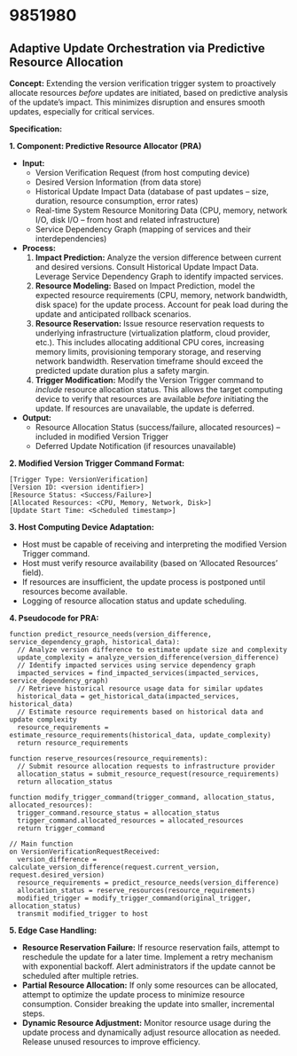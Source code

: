 # 9851980

## Adaptive Update Orchestration via Predictive Resource Allocation

**Concept:** Extending the version verification trigger system to proactively allocate resources *before* updates are initiated, based on predictive analysis of the update’s impact. This minimizes disruption and ensures smooth updates, especially for critical services.

**Specification:**

**1. Component: Predictive Resource Allocator (PRA)**

*   **Input:**
    *   Version Verification Request (from host computing device)
    *   Desired Version Information (from data store)
    *   Historical Update Impact Data (database of past updates – size, duration, resource consumption, error rates)
    *   Real-time System Resource Monitoring Data (CPU, memory, network I/O, disk I/O – from host and related infrastructure)
    *   Service Dependency Graph (mapping of services and their interdependencies)
*   **Process:**
    1.  **Impact Prediction:** Analyze the version difference between current and desired versions. Consult Historical Update Impact Data. Leverage Service Dependency Graph to identify impacted services.
    2.  **Resource Modeling:**  Based on Impact Prediction, model the expected resource requirements (CPU, memory, network bandwidth, disk space) for the update process.  Account for peak load during the update and anticipated rollback scenarios.
    3.  **Resource Reservation:** Issue resource reservation requests to underlying infrastructure (virtualization platform, cloud provider, etc.).  This includes allocating additional CPU cores, increasing memory limits, provisioning temporary storage, and reserving network bandwidth.  Reservation timeframe should exceed the predicted update duration plus a safety margin.
    4.  **Trigger Modification:** Modify the Version Trigger command to *include* resource allocation status. This allows the target computing device to verify that resources are available *before* initiating the update. If resources are unavailable, the update is deferred.
*   **Output:**
    *   Resource Allocation Status (success/failure, allocated resources) – included in modified Version Trigger
    *   Deferred Update Notification (if resources unavailable)

**2. Modified Version Trigger Command Format:**

```
[Trigger Type: VersionVerification]
[Version ID: <version identifier>]
[Resource Status: <Success/Failure>]
[Allocated Resources: <CPU, Memory, Network, Disk>]
[Update Start Time: <Scheduled timestamp>]
```

**3. Host Computing Device Adaptation:**

*   Host must be capable of receiving and interpreting the modified Version Trigger command.
*   Host must verify resource availability (based on ‘Allocated Resources’ field).
*   If resources are insufficient, the update process is postponed until resources become available.
*   Logging of resource allocation status and update scheduling.

**4. Pseudocode for PRA:**

```
function predict_resource_needs(version_difference, service_dependency_graph, historical_data):
  // Analyze version difference to estimate update size and complexity
  update_complexity = analyze_version_difference(version_difference)
  // Identify impacted services using service dependency graph
  impacted_services = find_impacted_services(impacted_services, service_dependency_graph)
  // Retrieve historical resource usage data for similar updates
  historical_data = get_historical_data(impacted_services, historical_data)
  // Estimate resource requirements based on historical data and update complexity
  resource_requirements = estimate_resource_requirements(historical_data, update_complexity)
  return resource_requirements

function reserve_resources(resource_requirements):
  // Submit resource allocation requests to infrastructure provider
  allocation_status = submit_resource_request(resource_requirements)
  return allocation_status

function modify_trigger_command(trigger_command, allocation_status, allocated_resources):
  trigger_command.resource_status = allocation_status
  trigger_command.allocated_resources = allocated_resources
  return trigger_command

// Main function
on VersionVerificationRequestReceived:
  version_difference = calculate_version_difference(request.current_version, request.desired_version)
  resource_requirements = predict_resource_needs(version_difference)
  allocation_status = reserve_resources(resource_requirements)
  modified_trigger = modify_trigger_command(original_trigger, allocation_status)
  transmit modified_trigger to host
```

**5.  Edge Case Handling:**

*   **Resource Reservation Failure:** If resource reservation fails, attempt to reschedule the update for a later time.  Implement a retry mechanism with exponential backoff.  Alert administrators if the update cannot be scheduled after multiple retries.
*   **Partial Resource Allocation:** If only some resources can be allocated, attempt to optimize the update process to minimize resource consumption.  Consider breaking the update into smaller, incremental steps.
*   **Dynamic Resource Adjustment:** Monitor resource usage during the update process and dynamically adjust resource allocation as needed.  Release unused resources to improve efficiency.